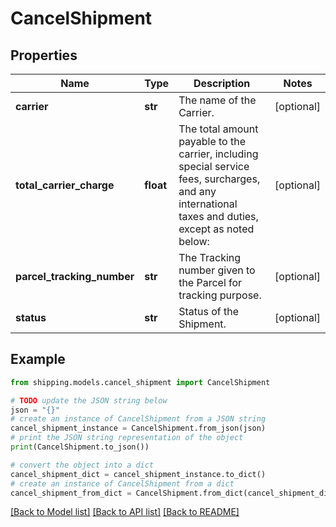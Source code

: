 # CancelShipment


## Properties

Name | Type | Description | Notes
------------ | ------------- | ------------- | -------------
**carrier** | **str** | The name of the Carrier. | [optional] 
**total_carrier_charge** | **float** | The total amount payable to the carrier, including special service fees, surcharges, and any international taxes and duties, except as noted below: | [optional] 
**parcel_tracking_number** | **str** | The Tracking number given to the Parcel for tracking purpose. | [optional] 
**status** | **str** | Status of the Shipment. | [optional] 

## Example

```python
from shipping.models.cancel_shipment import CancelShipment

# TODO update the JSON string below
json = "{}"
# create an instance of CancelShipment from a JSON string
cancel_shipment_instance = CancelShipment.from_json(json)
# print the JSON string representation of the object
print(CancelShipment.to_json())

# convert the object into a dict
cancel_shipment_dict = cancel_shipment_instance.to_dict()
# create an instance of CancelShipment from a dict
cancel_shipment_from_dict = CancelShipment.from_dict(cancel_shipment_dict)
```
[[Back to Model list]](../README.md#documentation-for-models) [[Back to API list]](../README.md#documentation-for-api-endpoints) [[Back to README]](../README.md)



